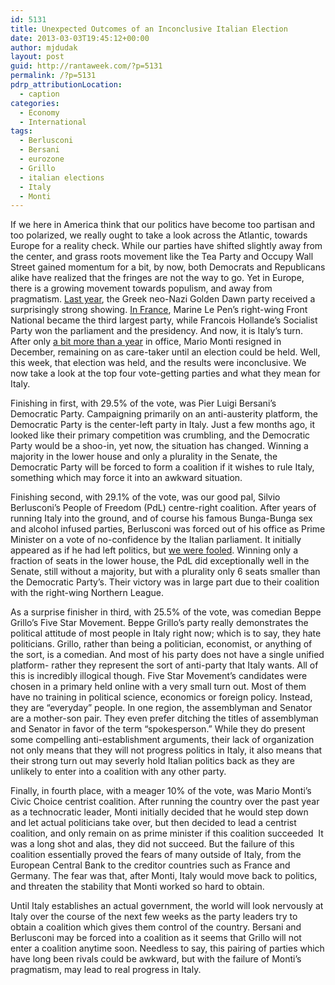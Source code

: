 ```yaml
---
id: 5131
title: Unexpected Outcomes of an Inconclusive Italian Election
date: 2013-03-03T19:45:12+00:00
author: mjdudak
layout: post
guid: http://rantaweek.com/?p=5131
permalink: /?p=5131
pdrp_attributionLocation:
  - caption
categories:
  - Economy
  - International
tags:
  - Berlusconi
  - Bersani
  - eurozone
  - Grillo
  - italian elections
  - Italy
  - Monti
---
```

If we here in America think that our politics have become too partisan and too polarized, we really ought to take a look across the Atlantic, towards Europe for a reality check. While our parties have shifted slightly away from the center, and grass roots movement like the Tea Party and Occupy Wall Street gained momentum for a bit, by now, both Democrats and Republicans alike have realized that the fringes are not the way to go. Yet in Europe, there is a growing movement towards populism, and away from pragmatism. [Last year](http://rantaweek.com/a-greek-government-forms-june-20-2012/ "A Greek Government Forms"), the Greek neo-Nazi Golden Dawn party received a surprisingly strong showing. [In France](http://rantaweek.com/cutting-the-crust-leading-to-the-french-presidential-runoff-april-22-2012/ "Cutting the Crust: Leading to the French Presidential Runoff"), Marine Le Pen&#8217;s right-wing Front National became the third largest party, while Francois Hollande&#8217;s Socialist Party won the parliament and the presidency. And now, it is Italy&#8217;s turn. After only [a bit more than a year](http://rantaweek.com/105/ "Here Comes Monti’s Army") in office, Mario Monti resigned in December, remaining on as care-taker until an election could be held. Well, this week, that election was held, and the results were inconclusive. We now take a look at the top four vote-getting parties and what they mean for Italy.

Finishing in first, with 29.5% of the vote, was Pier Luigi Bersani&#8217;s Democratic Party. Campaigning primarily on an anti-austerity platform, the Democratic Party is the center-left party in Italy. Just a few months ago, it looked like their primary competition was crumbling, and the Democratic Party would be a shoo-in, yet now, the situation has changed. Winning a majority in the lower house and only a plurality in the Senate, the Democratic Party will be forced to form a coalition if it wishes to rule Italy, something which may force it into an awkward situation.

Finishing second, with 29.1% of the vote, was our good pal, Silvio Berlusconi&#8217;s People of Freedom (PdL) centre-right coalition. After years of running Italy into the ground, and of course his famous Bunga-Bunga sex and alcohol infused parties, Berlusconi was forced out of his office as Prime Minister on a vote of no-confidence by the Italian parliament. It initially appeared as if he had left politics, but [we were fooled](http://rantaweek.com/silvio-berlusconi-italys-comeback-king/ "Silvio Berlusconi: Italy’s Comeback King"). Winning only a fraction of seats in the lower house, the PdL did exceptionally well in the Senate, still without a majority, but with a plurality only 6 seats smaller than the Democratic Party&#8217;s. Their victory was in large part due to their coalition with the right-wing Northern League.

As a surprise finisher in third, with 25.5% of the vote, was comedian Beppe Grillo&#8217;s Five Star Movement. Beppe Grillo&#8217;s party really demonstrates the political attitude of most people in Italy right now; which is to say, they hate politicians. Grillo, rather than being a politician, economist, or anything of the sort, is a comedian. And most of his party does not have a single unified platform- rather they represent the sort of anti-party that Italy wants. All of this is incredibly illogical though. Five Star Movement&#8217;s candidates were chosen in a primary held online with a very small turn out. Most of them have no training in political science, economics or foreign policy. Instead, they are &#8220;everyday&#8221; people. In one region, the assemblyman and Senator are a mother-son pair. They even prefer ditching the titles of assemblyman and Senator in favor of the term &#8220;spokesperson.&#8221; While they do present some compelling anti-establishment arguments, their lack of organization not only means that they will not progress politics in Italy, it also means that their strong turn out may severly hold Italian politics back as they are unlikely to enter into a coalition with any other party.

Finally, in fourth place, with a meager 10% of the vote, was Mario Monti&#8217;s Civic Choice centrist coalition. After running the country over the past year as a technocratic leader, Monti initially decided that he would step down and let actual politicians take over, but then decided to lead a centrist coalition, and only remain on as prime minister if this coalition succeeded  It was a long shot and alas, they did not succeed. But the failure of this coalition essentially proved the fears of many outside of Italy, from the European Central Bank to the creditor countries such as France and Germany. The fear was that, after Monti, Italy would move back to politics, and threaten the stability that Monti worked so hard to obtain.

Until Italy establishes an actual government, the world will look nervously at Italy over the course of the next few weeks as the party leaders try to obtain a coalition which gives them control of the country. Bersani and Berlusconi may be forced into a coalition as it seems that Grillo will not enter a coalition anytime soon. Needless to say, this pairing of parties which have long been rivals could be awkward, but with the failure of Monti&#8217;s pragmatism, may lead to real progress in Italy.